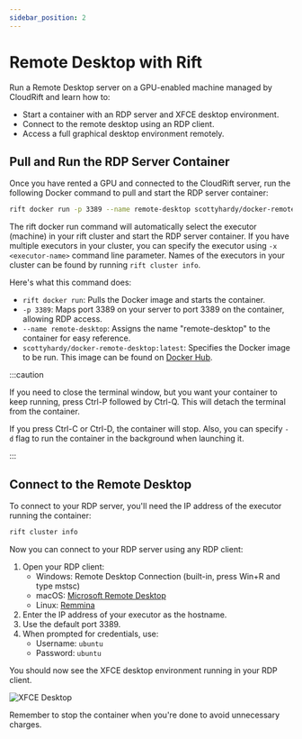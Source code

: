```yaml
---
sidebar_position: 2
---
```


# Remote Desktop with Rift

Run a Remote Desktop server on a GPU-enabled machine managed by CloudRift and learn how to:
- Start a container with an RDP server and XFCE desktop environment.
- Connect to the remote desktop using an RDP client.
- Access a full graphical desktop environment remotely.

## Pull and Run the RDP Server Container

Once you have rented a GPU and connected to the CloudRift server, run the 
following Docker command to pull and start the RDP server container:

```bash
rift docker run -p 3389 --name remote-desktop scottyhardy/docker-remote-desktop:latest
```

The rift docker run command will automatically select the executor (machine)
in your rift cluster and start the RDP server container. If you have multiple executors
in your cluster, you can specify the executor using `-x <executor-name>`
command line parameter. Names of the executors in your cluster
can be found by running `rift cluster info`.

Here's what this command does:
- `rift docker run`: Pulls the Docker image and starts the container.
- `-p 3389`: Maps port 3389 on your server to port 3389 on the container, allowing RDP access.
- `--name remote-desktop`: Assigns the name "remote-desktop" to the container for easy reference.
- `scottyhardy/docker-remote-desktop:latest`: Specifies the Docker image to be run. This image can be found on [Docker Hub](https://hub.docker.com/r/scottyhardy/docker-remote-desktop).

:::caution

If you need to close the terminal window, but you want your container to keep running,
press Ctrl-P followed by Ctrl-Q. This will detach the terminal from the container.

If you press Ctrl-C or Ctrl-D, the container will stop. Also, you can specify `-d` flag
to run the container in the background when launching it.

:::

## Connect to the Remote Desktop

To connect to your RDP server, you'll need the IP address of the executor running the container:

```bash
rift cluster info
```

Now you can connect to your RDP server using any RDP client:


1. Open your RDP client:
   - Windows: Remote Desktop Connection (built-in, press Win+R and type mstsc)
   - macOS: [Microsoft Remote Desktop](https://apps.apple.com/us/app/microsoft-remote-desktop/id1295203466?mt=12) 
   - Linux: [Remmina](https://remmina.org/how-to-install-remmina/)
2. Enter the IP address of your executor as the hostname.
3. Use the default port 3389.
4. When prompted for credentials, use:
   - Username: `ubuntu`
   - Password: `ubuntu`

You should now see the XFCE desktop environment running in your RDP client.

![XFCE Desktop](/img/xfce-desktop.png)


Remember to stop the container when you're done to avoid unnecessary charges.

